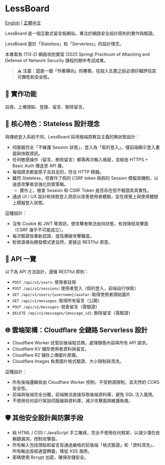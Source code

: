 # LessBoard

[English](readme.md) | [正體中文](docs/readme.zh_TW.md)

LessBoard 是一個互動式留言板網站，專注於網路安全設計原則的實作與驗證。

LessBoard 基於「Stateless」和「Serverless」的設計理念。

本專案為 (113-2) 網路攻防實習 (2025 Spring) Practicum of Attacking and Defense of Network Security 課程的期中考試成果。

> **⚠️ 注意：這是一個「作業導向」的專案，在投入生產之前必須仔細評估其可靠性和安全性。**

## 🧾 實作功能

註冊、上傳頭貼、登錄、留言、刪除留言。

## 🔐 核心特色：Stateless 設計理念

與傳統登入系統不同，LessBoard 採用極端原教旨主義的無狀態設計：

- 伺服器完全「不維護 Session 狀態」，登入為「假的登入」，僅前端顯示登入畫面與快取資訊。
- 任何敏感操作（留言、刪除留言）都需再次輸入帳密，並經由 HTTPS + Basic Auth 傳送至 API 層。
- 每個請求都是原子且自足的，符合 HTTP 精髓。
- 雖然 Stateless，但實作了假的 CSRF token 與假的 Session 模擬其機制，以迷惑攻擊者並強化防禦策略。
  - 實作上，檢查 Session 和 CSRF Token 是否存在但不驗證其真實性。
- 通過 UI / UX 設計和快取登入資訊以改善使用者體驗，並在視覺上與使用體驗上模擬登入狀態。

這種設計：

- 沒有 Cookie 和 JWT 等資訊，使攻擊者無法劫持狀態，有效降低攻擊面（CSRF 幾乎不可能成立）。
- 每次驗證皆重新認證，提高爆破攻擊難度。
- 對資源導向開發模式更自然，更接近 RESTful 原意。

## 📡 API 一覽

以下為 API 方法設計，遵循 RESTful 原則：

- `POST /api/v1/users`: 使用者註冊
- `POST /api/v1/sessions`: 使用者登入（假的登入，前端自行快取）
- `GET /api/v1/users/{username}/avatar`: 取得使用者頭貼圖片
- `GET /api/v1/messages`: 取得所有留言（公開）
- `POST /api/v1/messages`: 發表留言（需驗證）
- `DELETE /api/v1/messages/{message_id}`: 刪除留言（需驗證）

## 🌐 雲端架構：Cloudflare 全鏈路 Serverless 設計

- Cloudflare Worker 託管前後端程式碼，處理靜態內容與所有 API 請求。
- Cloudflare KV 儲存使用者資料與留言。
- Cloudflare R2 儲存上傳圖片原檔。
- Cloudflare Images 負責圖片格式驗證、大小限制與清洗。

這種設計：

- 所有後端邏輯皆由 Cloudflare Worker 控制，不受跨源限制，具天然的 CORS 安全性。
- 前端與後端完全分離，前端無法直接存取後端資料庫，避免 SQL 注入風險。
- 不使用任何自行架設伺服器與資料庫，減少攻擊面與維護負擔。

## 🛡️ 其他安全設計與防禦手段

- 純 HTML / CSS / JavaScript 手工雕琢，完全不使用任何框架，以減少潛在依賴鏈漏洞，控制攻擊面。
- 所有輸入包括頭貼和留言皆通過嚴格的前後端「格式驗證」和「資料清洗」，所有輸出皆經適當轉義，降低 XSS 風險。
- 密碼使用 Bcrypt 加密，確保存儲安全。
